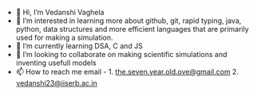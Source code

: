 - 👋 Hi, I’m Vedanshi Vaghela 
- 👀 I’m interested in learning more about github, git, rapid typing, java, python, data structures and more efficient languages that are primarily used for making a simulation. 
- 🌱 I’m currently learning DSA, C and JS
- 💞️ I’m looking to collaborate on making scientific simulations and inventing usefull models
- 📫 How to reach me  email - 1. the.seven.year.old.ove@gmail.com 
                      2. vedanshi23@iiserb.ac.in 

<!---
sonjaove/sonjaove is a ✨ special ✨ repository because its `README.md` (this file) appears on your GitHub profile.
You can click the Preview link to take a look at your changes.
--->
